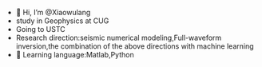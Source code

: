 - 👋 Hi, I’m @Xiaowulang  
- study in Geophysics at CUG
- Going to USTC  
- Research direction:seismic numerical modeling,Full-waveform inversion,the combination of the above directions with machine learning
- 👀 Learning language:Matlab,Python    
<!---
maoli-user/maoli-user is a ✨ special ✨ repository because its `README.md` (this file) appears on your GitHub profile.
You can click the Preview link to take a look at your changes.
--->
